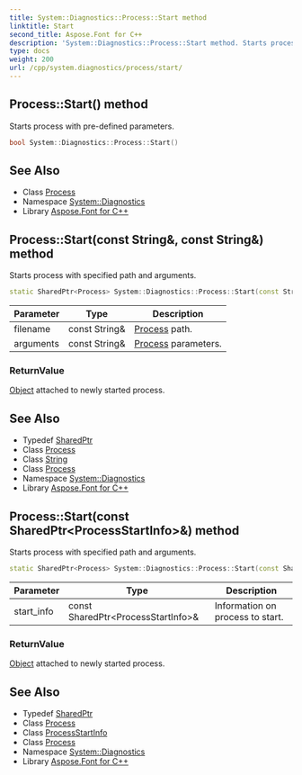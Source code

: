 ```yaml
---
title: System::Diagnostics::Process::Start method
linktitle: Start
second_title: Aspose.Font for C++
description: 'System::Diagnostics::Process::Start method. Starts process with pre-defined parameters in C++.'
type: docs
weight: 200
url: /cpp/system.diagnostics/process/start/
---
```

## Process::Start() method


Starts process with pre-defined parameters.

```cpp
bool System::Diagnostics::Process::Start()
```

## See Also

* Class [Process](../)
* Namespace [System::Diagnostics](../../)
* Library [Aspose.Font for C++](../../../)
## Process::Start(const String\&, const String\&) method


Starts process with specified path and arguments.

```cpp
static SharedPtr<Process> System::Diagnostics::Process::Start(const String &filename, const String &arguments=String::Empty)
```


| Parameter | Type | Description |
| --- | --- | --- |
| filename | const String\& | [Process](../) path. |
| arguments | const String\& | [Process](../) parameters. |

### ReturnValue

[Object](../../../system/object/) attached to newly started process.

## See Also

* Typedef [SharedPtr](../../../system/sharedptr/)
* Class [Process](../)
* Class [String](../../../system/string/)
* Class [Process](../)
* Namespace [System::Diagnostics](../../)
* Library [Aspose.Font for C++](../../../)
## Process::Start(const SharedPtr\<ProcessStartInfo\>\&) method


Starts process with specified path and arguments.

```cpp
static SharedPtr<Process> System::Diagnostics::Process::Start(const SharedPtr<ProcessStartInfo> &start_info)
```


| Parameter | Type | Description |
| --- | --- | --- |
| start_info | const SharedPtr\<ProcessStartInfo\>\& | Information on process to start. |

### ReturnValue

[Object](../../../system/object/) attached to newly started process.

## See Also

* Typedef [SharedPtr](../../../system/sharedptr/)
* Class [Process](../)
* Class [ProcessStartInfo](../../processstartinfo/)
* Class [Process](../)
* Namespace [System::Diagnostics](../../)
* Library [Aspose.Font for C++](../../../)
